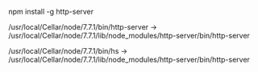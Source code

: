 npm install -g http-server

/usr/local/Cellar/node/7.7.1/bin/http-server -> /usr/local/Cellar/node/7.7.1/lib/node_modules/http-server/bin/http-server

/usr/local/Cellar/node/7.7.1/bin/hs -> /usr/local/Cellar/node/7.7.1/lib/node_modules/http-server/bin/http-server